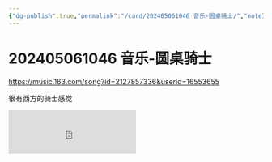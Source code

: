 ```yaml
---
{"dg-publish":true,"permalink":"/card/202405061046 音乐-圆桌骑士/","noteIcon":"2","created":"2024-05-06T10:46:00+08:00","updated":"2024-07-31T20:13:47+08:00"}
---
```



# 202405061046 音乐-圆桌骑士

https://music.163.com/song?id=2127857336&userid=16553655

很有西方的骑士感觉

<iframe frameborder="no" border="0" marginwidth="0" marginheight="0" width="50%" height=86 src="https://music.163.com/outchain/player?type=2&id=2127857336&userid=16553655&auto=0&height=66"></iframe>
